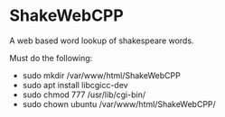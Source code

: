 # ShakeWebCPP

A web based word lookup of shakespeare words.

Must do the following:
 - sudo mkdir /var/www/html/ShakeWebCPP
 - sudo apt install libcgicc-dev
 - sudo chmod 777  /usr/lib/cgi-bin/
 - sudo chown ubuntu /var/www/html/ShakeWebCPP/
